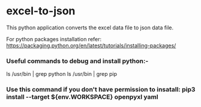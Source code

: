 # excel-to-json

This python application converts the excel data file to json data file.

For python packages installation refer: https://packaging.python.org/en/latest/tutorials/installing-packages/

### Useful commands to debug and install python:-
ls /usr/bin | grep python
ls /usr/bin | grep pip

### Use this command if you don't have permission to insatall: pip3 install --target ${env.WORKSPACE} openpyxl yaml
